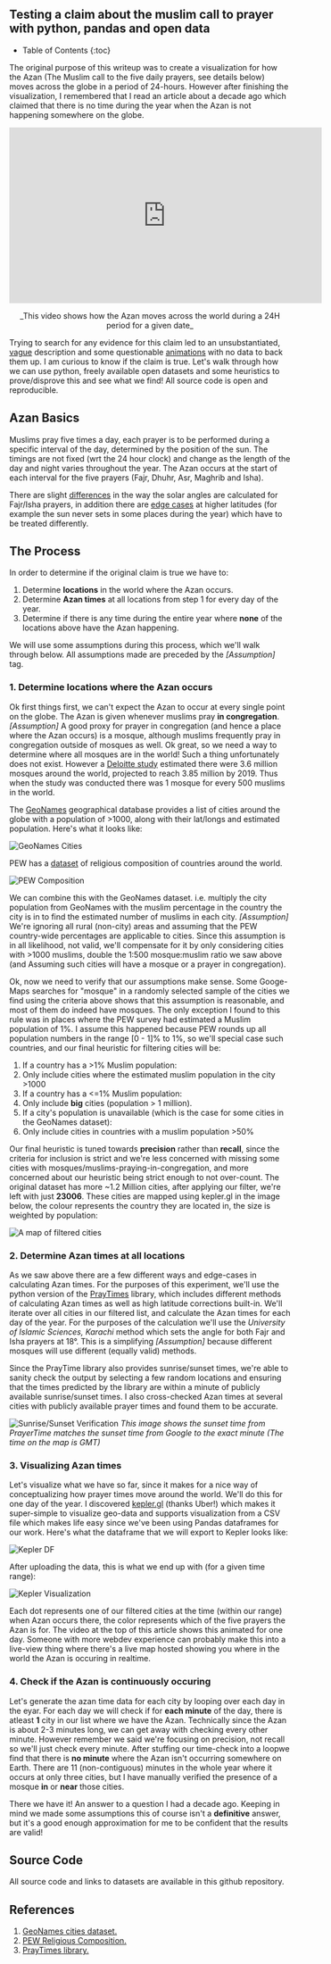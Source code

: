 ## Testing a claim about the muslim call to prayer with python, pandas and open data

* Table of Contents
{:toc}

The original purpose of this writeup was to create a visualization for how the Azan (The Muslim call to the five daily prayers, see details below) moves across the globe in a period of 24-hours. However after finishing the visualization, I remembered that I read an article about a decade ago which claimed that there is no time during the year when the Azan is not happening somewhere on the globe.

<p align="center"><iframe width="560" height="315" src="https://www.youtube-nocookie.com/embed/IQg3wbQmg7U" title="YouTube video player" frameborder="0" allow="accelerometer; autoplay; clipboard-write; encrypted-media; gyroscope; picture-in-picture" allowfullscreen></iframe></p>
<p align="center"> 
<p align="center"> _This video shows how the Azan moves across the world during a 24H period for a given date_ </p>

Trying to search for any evidence for this claim led to an unsubstantiated, [vague](https://www.quora.com/Is-the-sound-of-the-Islamic-call-to-prayer-azan-non-stop-across-the-globe) description and some questionable [animations](https://www.youtube.com/watch?v=Q2Rsq6UmfLc) with no data to back them up. I am curious to know if the claim is true. Let's walk through how we can use python, freely available open datasets and some heuristics to prove/disprove this and see what we find! All source code is open and reproducible.

## Azan Basics

Muslims pray five times a day, each prayer is to be performed during a specific interval of the day, determined by the position of the sun. The timings are not fixed (wrt the 24 hour clock) and change as the length of the day and night varies throughout the year. The Azan occurs at the start of each interval for the five prayers (Fajr, Dhuhr, Asr, Maghrib and Isha).

There are slight [differences](https://www.calislamic.com/fifteen-or-eighteen-degrees-calculating-prayer-and-fasting-times-in-islam/) in the way the solar angles are calculated for Fajr/Isha prayers, in addition there are [edge cases](https://www.astronomycenter.net/accut.html#alt) at higher latitudes (for example the sun never sets in some places during the year) which have to be treated differently.

## The Process

In order to determine if the original claim is true we have to:

1. Determine **locations** in the world where the Azan occurs.
2. Determine **Azan times** at all locations from step 1 for every day of the year.
3. Determine if there is any time during the entire year where **none** of the locations above have the Azan happening.

We will use some assumptions during this process, which we'll walk through below. All assumptions made are preceded by the _[Assumption]_ tag.

### 1. Determine locations where the Azan occurs

Ok first things first, we can't expect the Azan to occur at every single point on the globe. The Azan is given whenever muslims pray **in congregation**. _[Assumption]_ A good proxy for prayer in congregation (and hence a place where the Azan occurs) is a mosque, although muslims frequently pray in congregation outside of mosques as well. Ok great, so we need a way to determine where all mosques are in the world! Such a thing unfortunately does not exist. However a [Deloitte study](https://www2.deloitte.com/xe/en/pages/financial-services/articles/the-digital-islamic-services-landscape.html) estimated there were 3.6 million mosques around the world, projected to reach 3.85 million by 2019. Thus when the study was conducted there was 1 mosque for every 500 muslims in the world.

The [GeoNames](https://www.geonames.org/) geographical database provides a list of cities around the globe with a population of >1000, along with their lat/longs and estimated population. Here's what it looks like:

![GeoNames Cities](/imgs/azan/geonames_df.png)

PEW has a [dataset](https://www.pewforum.org/2015/04/02/religious-projection-table/2020/percent/all/) of religious composition of countries around the world.

![PEW Composition](/imgs/azan/pew_df.png)

We can combine this with the GeoNames dataset. i.e. multiply the city population from GeoNames with the muslim percentage in the country the city is in to find the estimated number of muslims in each city. _[Assumption]_ We're ignoring all rural (non-city) areas and assuming that the PEW country-wide percentages are applicable to cities. Since this assumption is in all likelihood, not valid, we'll compensate for it by only considering cities with >1000 muslims, double the 1:500 mosque:muslim ratio we saw above (and Assuming such cities will have a mosque or a prayer in congregation). 

Ok, now we need to verify that our assumptions make sense. Some Googe-Maps searches for "mosque" in a randomly selected sample of the cities we find using the criteria above shows that this assumption is reasonable, and most of them do indeed have mosques. The only exception I found to this rule was in places where the PEW survey had estimated a Muslim population of 1%. I assume this happened because PEW rounds up all population numbers in the range [0 - 1]% to 1%, so we'll special case such countries, and our final heuristic for filtering cities will be:

1. If a country has a >1% Muslim population:
  1. Only include cities where the estimated muslim population in the city >1000
2. If a country has a <=1% Muslim population:
  1. Only include **big** cities (population > 1 million).
3. If a city's population is unavailable (which is the case for some cities in the GeoNames dataset):
  1. Only include cities in countries with a muslim population >50%

Our final heuristic is tuned towards **precision** rather than **recall**, since the criteria for inclusion is strict and we're less concerned with missing some cities with mosques/muslims-praying-in-congregation, and more concerned about our heuristic being strict enough to not over-count. The original dataset has more ~1.2 Million cities, after applying our filter, we're left with just **23006**. These cities are mapped using kepler.gl in the image below, the colour represents the country they are located in, the size is weighted by population:

![A map of filtered cities](/imgs/azan/all_cities.png)

### 2. Determine Azan times at all locations

As we saw above there are a few different ways and edge-cases in calculating Azan times. For the purposes of this experiment, we'll use the python version of the [PrayTimes](http://praytimes.org/) library, which includes different methods of calculating Azan times as well as high latitude corrections built-in. We'll iterate over all cities in our filtered list, and calculate the Azan times for each day of the year. For the purposes of the calculation we'll use the _University of Islamic Sciences, Karachi_ method which sets the angle for both Fajr and Isha prayers at 18°. This is a simplifying _[Assumption]_ because different mosques will use different (equally valid) methods.

Since the PrayTime library also provides sunrise/sunset times, we're able to sanity check the output by selecting a few random locations and ensuring that the times predicted by the library are within a minute of publicly available sunrise/sunset times. I also cross-checked Azan times at several cities with publicly available prayer times and found them to be accurate.

![Sunrise/Sunset Verification](/imgs/azan/sunset_tokyo.png)
_This image shows the sunset time from PrayerTime matches the sunset time from Google to the exact minute (The time on the map is GMT)_


### 3. Visualizing Azan times

Let's visualize what we have so far, since it makes for a nice way of conceptualizing how prayer times move around the world. We'll do this for one day of the year. I discovered [kepler.gl](http://kepler.gl/) (thanks Uber!) which makes it super-simple to visualize geo-data and supports visualization from a CSV file which makes life easy since we've been using Pandas dataframes for our work. Here's what the dataframe that we will export to Kepler looks like:

![Kepler DF](/imgs/azan/kepler_df.png)

After uploading the data, this is what we end up with (for a given time range):

![Kepler Visualization](/img/kepler_vis.png)

Each dot represents one of our filtered cities at the time (within our range) when Azan occurs there, the color represents which of the five prayers the Azan is for. The video at the top of this article shows this animated for one day. Someone with more webdev experience can probably make this into a live-view thing where there's a live map hosted showing you where in the world the Azan is occuring in realtime.

### 4. Check if the Azan is continuously occuring

Let's generate the azan time data for each city by looping over each day in the eyar. For each day we will check if for **each minute** of the day, there is atleast **1** city in our list where we have the Azan. Technically since the Azan is about 2-3 minutes long, we can get away with checking every other minute. However remember we said we're focusing on precision, not recall so we'll just check every minute. After stuffing our time-check into a loopwe find that there is **no minute** where the Azan isn't occurring somewhere on Earth. There are 11 (non-contiguous) minutes in the whole year where it occurs at only three cities, but I have manually verified the presence of a mosque **in** or **near** those cities.

There we have it! An answer to a question I had a decade ago. Keeping in mind we made some assumptions this of course isn't a **definitive** answer, but it's a good enough approximation for me to be confident that the results are valid!

## Source Code

All source code and links to datasets are available in this github repository.

## References

1. [GeoNames cities dataset.](https://public.opendatasoft.com/explore/dataset/geonames-all-cities-with-a-population-1000/table/?disjunctive.cou_name_en&sort=name)
2. [PEW Religious Composition.](https://www.pewforum.org/2015/04/02/religious-projection-table/)
3. [PrayTimes library.](http://praytimes.org/)

